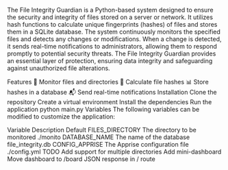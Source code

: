 The File Integrity Guardian is a Python-based system designed to ensure the security and integrity of files stored on a server or network. It utilizes hash functions to calculate unique fingerprints (hashes) of files and stores them in a SQLite database. The system continuously monitors the specified files and detects any changes or modifications. When a change is detected, it sends real-time notifications to administrators, allowing them to respond promptly to potential security threats. The File Integrity Guardian provides an essential layer of protection, ensuring data integrity and safeguarding against unauthorized file alterations.

Features
📁 Monitor files and directories
📝 Calculate file hashes
📊 Store hashes in a database
📬 Send real-time notifications
Installation
Clone the repository
Create a virtual environment
Install the dependencies
Run the application
python main.py
Variables
The following variables can be modified to customize the application:

Variable	Description	Default
FILES_DIRECTORY	The directory to be monitored	./monito
DATABASE_NAME	The name of the database	file_integrity.db
CONFIG_APPRISE	The Apprise configuration file	./config.yml
TODO
 Add support for multiple directories
 Add mini-dashboard
 Move dashboard to /board
 JSON response in / route
